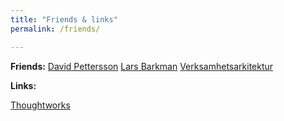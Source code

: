 ```yaml
---
title: "Friends & links"
permalink: /friends/

---
```


**Friends:**
[David Pettersson](pettersson.dev)
[Lars Barkman](larsbarkman.com)
[Verksamhetsarkitektur](verksamhertsarkitektur.se)


**Links:**

[Thoughtworks](thoughtworks.com)


